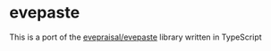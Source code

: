# evepaste
This is a port of the [evepraisal/evepaste](https://github.com/evepraisal/evepaste) library written in TypeScript
